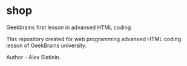 # shop
Geekbrains first lesson in advansed HTML coding

This repository created for web programming advansed HTML coding lesson of GeekBrains university.

Author - Alex Slatinin.
